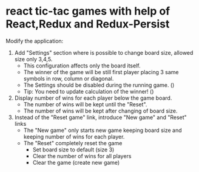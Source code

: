 # react tic-tac games with help of React,Redux and Redux-Persist

Modify the application:
1. Add "Settings" section where is possible to change board size, allowed size only 3,4,5. 
	- This configuration affects only the board itself. 
	- The winner of the game will be still first player placing 3 same symbols in row, column or diagonal.
	- The Settings should be disabled during the running game.    ()
	- Tip: You need to update calculation of the winner!          ()
2. Display number of wins for each player below the game board.
	- The number of wins will be kept until the "Reset".
	- The number of wins will be kept after changing of board size.
3. Instead of the "Reset game" link, introduce "New game" and "Reset" links
	- The "New game" only starts new game keeping board size and keeping number of wins for each player.
	- The "Reset" completely reset the game 
		- Set board size to default (size 3)
		- Clear the number of wins for all players
		- Clear the game (create new game)

